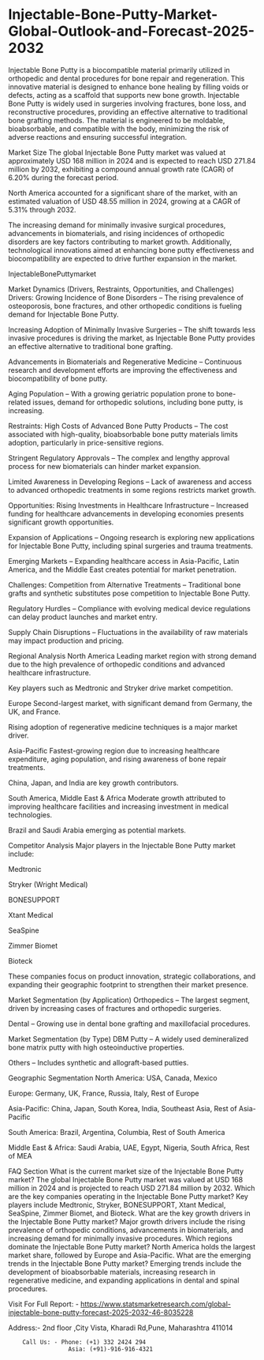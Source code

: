 # Injectable-Bone-Putty-Market-Global-Outlook-and-Forecast-2025-2032

Injectable Bone Putty is a biocompatible material primarily utilized in orthopedic and dental procedures for bone repair and regeneration. This innovative material is designed to enhance bone healing by filling voids or defects, acting as a scaffold that supports new bone growth. Injectable Bone Putty is widely used in surgeries involving fractures, bone loss, and reconstructive procedures, providing an effective alternative to traditional bone grafting methods. The material is engineered to be moldable, bioabsorbable, and compatible with the body, minimizing the risk of adverse reactions and ensuring successful integration.

Market Size
The global Injectable Bone Putty market was valued at approximately USD 168 million in 2024 and is expected to reach USD 271.84 million by 2032, exhibiting a compound annual growth rate (CAGR) of 6.20% during the forecast period.

North America accounted for a significant share of the market, with an estimated valuation of USD 48.55 million in 2024, growing at a CAGR of 5.31% through 2032.

The increasing demand for minimally invasive surgical procedures, advancements in biomaterials, and rising incidences of orthopedic disorders are key factors contributing to market growth. Additionally, technological innovations aimed at enhancing bone putty effectiveness and biocompatibility are expected to drive further expansion in the market.

InjectableBonePuttymarket

Market Dynamics (Drivers, Restraints, Opportunities, and Challenges)
Drivers:
Growing Incidence of Bone Disorders – The rising prevalence of osteoporosis, bone fractures, and other orthopedic conditions is fueling demand for Injectable Bone Putty.

Increasing Adoption of Minimally Invasive Surgeries – The shift towards less invasive procedures is driving the market, as Injectable Bone Putty provides an effective alternative to traditional bone grafting.

Advancements in Biomaterials and Regenerative Medicine – Continuous research and development efforts are improving the effectiveness and biocompatibility of bone putty.

Aging Population – With a growing geriatric population prone to bone-related issues, demand for orthopedic solutions, including bone putty, is increasing.

Restraints:
High Costs of Advanced Bone Putty Products – The cost associated with high-quality, bioabsorbable bone putty materials limits adoption, particularly in price-sensitive regions.

Stringent Regulatory Approvals – The complex and lengthy approval process for new biomaterials can hinder market expansion.

Limited Awareness in Developing Regions – Lack of awareness and access to advanced orthopedic treatments in some regions restricts market growth.

Opportunities:
Rising Investments in Healthcare Infrastructure – Increased funding for healthcare advancements in developing economies presents significant growth opportunities.

Expansion of Applications – Ongoing research is exploring new applications for Injectable Bone Putty, including spinal surgeries and trauma treatments.

Emerging Markets – Expanding healthcare access in Asia-Pacific, Latin America, and the Middle East creates potential for market penetration.

Challenges:
Competition from Alternative Treatments – Traditional bone grafts and synthetic substitutes pose competition to Injectable Bone Putty.

Regulatory Hurdles – Compliance with evolving medical device regulations can delay product launches and market entry.

Supply Chain Disruptions – Fluctuations in the availability of raw materials may impact production and pricing.

Regional Analysis
North America
Leading market region with strong demand due to the high prevalence of orthopedic conditions and advanced healthcare infrastructure.

Key players such as Medtronic and Stryker drive market competition.

Europe
Second-largest market, with significant demand from Germany, the UK, and France.

Rising adoption of regenerative medicine techniques is a major market driver.

Asia-Pacific
Fastest-growing region due to increasing healthcare expenditure, aging population, and rising awareness of bone repair treatments.

China, Japan, and India are key growth contributors.

South America, Middle East & Africa
Moderate growth attributed to improving healthcare facilities and increasing investment in medical technologies.

Brazil and Saudi Arabia emerging as potential markets.

Competitor Analysis
Major players in the Injectable Bone Putty market include:

Medtronic

Stryker (Wright Medical)

BONESUPPORT

Xtant Medical

SeaSpine

Zimmer Biomet

Bioteck

These companies focus on product innovation, strategic collaborations, and expanding their geographic footprint to strengthen their market presence.

Market Segmentation (by Application)
Orthopedics – The largest segment, driven by increasing cases of fractures and orthopedic surgeries.

Dental – Growing use in dental bone grafting and maxillofacial procedures.

Market Segmentation (by Type)
DBM Putty – A widely used demineralized bone matrix putty with high osteoinductive properties.

Others – Includes synthetic and allograft-based putties.

Geographic Segmentation
North America: USA, Canada, Mexico

Europe: Germany, UK, France, Russia, Italy, Rest of Europe

Asia-Pacific: China, Japan, South Korea, India, Southeast Asia, Rest of Asia-Pacific

South America: Brazil, Argentina, Columbia, Rest of South America

Middle East & Africa: Saudi Arabia, UAE, Egypt, Nigeria, South Africa, Rest of MEA

FAQ Section
What is the current market size of the Injectable Bone Putty market?
The global Injectable Bone Putty market was valued at USD 168 million in 2024 and is projected to reach USD 271.84 million by 2032.
Which are the key companies operating in the Injectable Bone Putty market?
Key players include Medtronic, Stryker, BONESUPPORT, Xtant Medical, SeaSpine, Zimmer Biomet, and Bioteck.
What are the key growth drivers in the Injectable Bone Putty market?
Major growth drivers include the rising prevalence of orthopedic conditions, advancements in biomaterials, and increasing demand for minimally invasive procedures.
Which regions dominate the Injectable Bone Putty market?
North America holds the largest market share, followed by Europe and Asia-Pacific.
What are the emerging trends in the Injectable Bone Putty market?
Emerging trends include the development of bioabsorbable materials, increasing research in regenerative medicine, and expanding applications in dental and spinal procedures.

Visit For Full Report: - https://www.statsmarketresearch.com/global-injectable-bone-putty-forecast-2025-2032-46-8035228



Address:- 2nd floor ,City Vista, Kharadi Rd,Pune, Maharashtra 411014

        Call Us: - Phone: (+1) 332 2424 294
                     Asia: (+91)-916-916-4321

